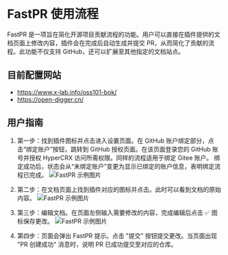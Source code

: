 # FastPR 使用流程

FastPR 是一项旨在简化开源项目贡献流程的功能。用户可以直接在插件提供的文档页面上修改内容，插件会在完成后自动生成并提交 PR，从而简化了贡献的流程。此功能不仅支持 GitHub，还可以扩展至其他指定的文档站点。

## 目前配置网站

- https://www.x-lab.info/oss101-bok/
- https://open-digger.cn/

## 用户指南

1. 第一步：找到插件图标并点击进入设置页面。在 GitHub 账户绑定部分，点击“绑定账户”按钮，跳转到 GitHub 授权页面。在该页面登录您的 GitHub 账号并授权 HyperCRX 访问所需权限。同样的流程适用于绑定 Gitee 账户。
   绑定成功后，状态会从“未绑定账户”变更为显示已绑定的账户信息，表明绑定流程已完成。
   ![FastPR 示例图片](/img/fastpr-example1.png "FastPR 图片示例1")
2. 第二步：在文档页面上找到插件对应的图标并点击。此时可以看到文档的原始内容。
   ![FastPR 示例图片](/img/fastpr-example2.png "FastPR 图片示例2")

3. 第三步：编辑文档。在页面左侧输入需要修改的内容，完成编辑后点击 ✅ 图标保存更改。
   ![FastPR 示例图片](/img/fastpr-example3.png "FastPR 图片示例3")

4. 第四步：页面会弹出 FastPR 提示。点击 "提交" 按钮提交更改。当页面出现 "PR 创建成功" 消息时，说明 PR 已成功提交至对应的仓库。
